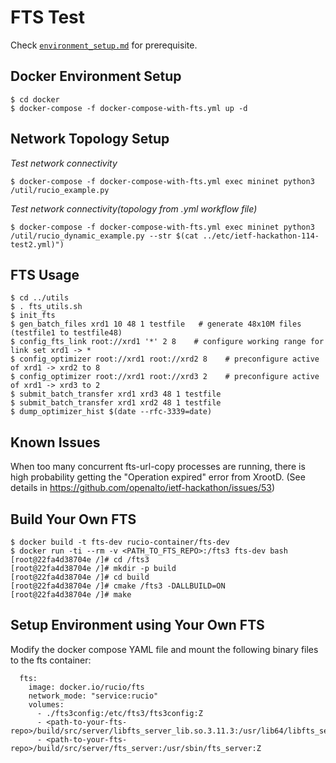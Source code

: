 # FTS Test

Check [`environment_setup.md`](environment_setup.md) for prerequisite.

## Docker Environment Setup

```
$ cd docker
$ docker-compose -f docker-compose-with-fts.yml up -d
```

## Network Topology Setup

*Test network connectivity*
```
$ docker-compose -f docker-compose-with-fts.yml exec mininet python3 /util/rucio_example.py
```

*Test network connectivity(topology from .yml workflow file)*
```
$ docker-compose -f docker-compose-with-fts.yml exec mininet python3 /util/rucio_dynamic_example.py --str $(cat ../etc/ietf-hackathon-114-test2.yml)")
```

## FTS Usage

```
$ cd ../utils
$ . fts_utils.sh
$ init_fts
$ gen_batch_files xrd1 10 48 1 testfile   # generate 48x10M files (testfile1 to testfile48)
$ config_fts_link root://xrd1 '*' 2 8    # configure working range for link set xrd1 -> *
$ config_optimizer root://xrd1 root://xrd2 8    # preconfigure active of xrd1 -> xrd2 to 8
$ config_optimizer root://xrd1 root://xrd3 2    # preconfigure active of xrd1 -> xrd3 to 2
$ submit_batch_transfer xrd1 xrd3 48 1 testfile
$ submit_batch_transfer xrd1 xrd2 48 1 testfile
$ dump_optimizer_hist $(date --rfc-3339=date)
```

## Known Issues

When too many concurrent fts-url-copy processes are running, there is high
probability getting the "Operation expired" error from XrootD. (See details in
<https://github.com/openalto/ietf-hackathon/issues/53>)

## Build Your Own FTS

```
$ docker build -t fts-dev rucio-container/fts-dev
$ docker run -ti --rm -v <PATH_TO_FTS_REPO>:/fts3 fts-dev bash
[root@22fa4d38704e /]# cd /fts3
[root@22fa4d38704e /]# mkdir -p build
[root@22fa4d38704e /]# cd build
[root@22fa4d38704e /]# cmake /fts3 -DALLBUILD=ON
[root@22fa4d38704e /]# make
```

## Setup Environment using Your Own FTS

Modify the docker compose YAML file and mount the following binary files to the
fts container:

```
  fts:
    image: docker.io/rucio/fts
    network_mode: "service:rucio"
    volumes:
      - ./fts3config:/etc/fts3/fts3config:Z
      - <path-to-your-fts-repo>/build/src/server/libfts_server_lib.so.3.11.3:/usr/lib64/libfts_server_lib.so:Z
      - <path-to-your-fts-repo>/build/src/server/fts_server:/usr/sbin/fts_server:Z
```

